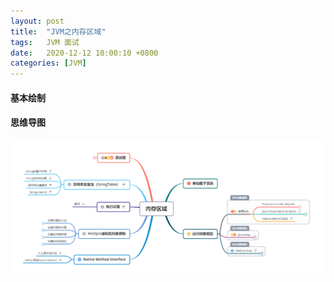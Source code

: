 ```yaml
---
layout: post
title:  "JVM之内存区域"
tags:   JVM 面试
date:   2020-12-12 10:00:10 +0800
categories: [JVM]
---
```


#### 基本绘制

#### 思维导图

![image-20201212101755584](https://raw.githubusercontent.com/ARP2019/ImageUpload/master/img/2020-12-12/image-20201212101755584.png)